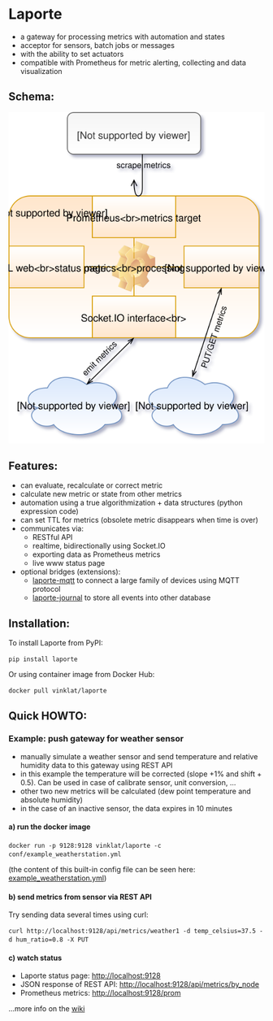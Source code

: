 # Laporte

- a gateway for processing metrics with automation and states
- acceptor for sensors, batch jobs or messages
- with the ability to set actuators
- compatible with Prometheus for metric alerting, collecting and data visualization
 
## Schema:

![laporte schema](doc/laporte_schema.svg)

## Features:

 - can evaluate, recalculate or correct metric
 - calculate new metric or state from other metrics
 - automation using a true algorithmization + data structures (python expression code)
 - can set TTL for metrics (obsolete metric disappears when time is over)
 - communicates via:
    * RESTful API 
    * realtime, bidirectionally using Socket.IO
    * exporting data as Prometheus metrics
    * live www status page
 - optional bridges (extensions):
    * [laporte-mqtt](https://github.com/vinklat/laporte-mqtt) to connect a large family of devices using MQTT protocol
    * [laporte-journal](https://github.com/vinklat/laporte-journal) to store all events into other database

## Installation:
To install Laporte from PyPI:

`pip install laporte`

Or using container image from Docker Hub:

`docker pull vinklat/laporte`


## Quick HOWTO:
### Example: push gateway for weather sensor

 - manually simulate a weather sensor and send temperature and relative humidity data to this gateway using REST API
 - in this example the temperature will be corrected (slope +1% and shift + 0.5). Can be used in case of calibrate sensor, unit conversion, ...
 - other two new metrics will be calculated (dew point temperature and absolute humidity)
 - in the case of an inactive sensor, the data expires in 10 minutes

#### a) run the docker image

`docker run -p 9128:9128 vinklat/laporte -c conf/example_weatherstation.yml`

(the content of this built-in config file can be seen here: [example_weatherstation.yml](conf/example_weatherstation.yml))

#### b) send metrics from sensor via REST API

Try sending data several times using curl:

`curl http://localhost:9128/api/metrics/weather1 -d temp_celsius=37.5 -d hum_ratio=0.8 -X PUT`

#### c) watch status
 - Laporte status page: [http://localhost:9128](http://localhost:9128)
 - JSON response of REST API: [http://localhost:9128/api/metrics/by_node](http://localhost:9128/api/metrics/by_node)
 - Prometheus metrics: [http://localhost:9128/prom](http://localhost:9128/status/metrics)

...more info on the [wiki](https://github.com/vinklat/laporte/wiki)
